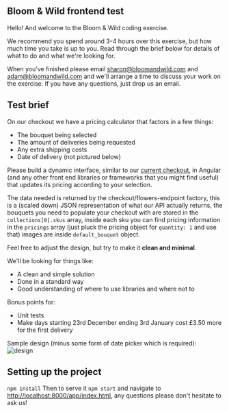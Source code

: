 ## Bloom & Wild frontend test

Hello! And welcome to the Bloom & Wild coding exercise. 

We recommend you spend around 3-4 hours over this exercise, but how much time you take is up to you. Read through the brief below for details of what to do and what we're looking for.

When you've finished please email sharon@bloomandwild.com and adam@bloomandwild.com and we'll arrange a time to discuss your work on the exercise. If you have any questions, just drop us an email. 

## Test brief

On our checkout we have a pricing calculator that factors in a few things:
* The bouquet being selected
* The amount of deliveries being requested
* Any extra shipping costs
* Date of delivery (not pictured below)

Please build a dynamic interface, similar to our [current checkout](https://www.bloomandwild.com/send-flowers), in Angular (and any other front end libraries or frameworks that you might find useful) that updates its pricing according to your selection.

The data needed is returned by the checkout/flowers-endpoint factory, this is a (scaled down) JSON representation of what our API actually returns, the bouquets you need to populate your checkout with are stored in the `collections[0].skus` array, inside each sku you can find pricing information in the `pricings` array (just pluck the pricing object for `quantity: 1` and use that) images are inside `default_bouquet` object.

Feel free to adjust the design, but try to make it **clean and minimal**.

We'll be looking for things like:
* A clean and simple solution
* Done in a standard way
* Good understanding of where to use libraries and where not to

Bonus points for:
* Unit tests
* Make days starting 23rd December ending 3rd January cost £3.50 more for the first delivery

Sample design (minus some form of date picker which is required):
![design](http://i.imgur.com/xXDJs0d.png)

## Setting up the project

`npm install`
Then to serve it `npm start` and navigate to [http://localhost:8000/app/index.html](http://localhost:8000/app/index.html), any questions please don't hesitate to ask us!
